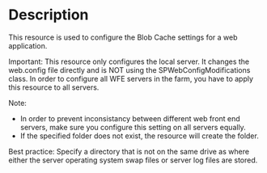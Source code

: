 # Description

This resource is used to configure the Blob Cache settings for a web
application.

Important:
This resource only configures the local server. It changes the web.config
file directly and is NOT using the SPWebConfigModifications class. In order
to configure all WFE servers in the farm, you have to apply this resource
to all servers.

Note:

- In order to prevent inconsistancy between different web front end servers,
  make sure you configure this setting on all servers equally.
- If the specified folder does not exist, the resource will create the folder.

Best practice:
Specify a directory that is not on the same drive as where either the server
operating system swap files or server log files are stored.
